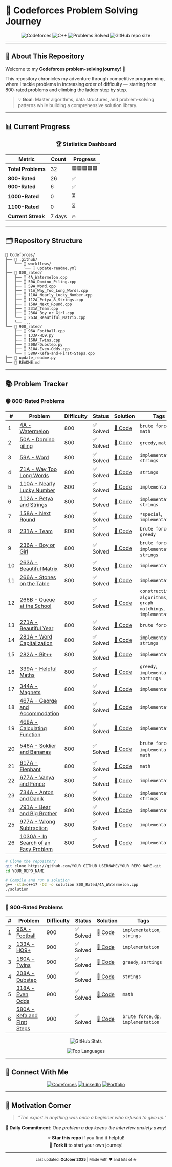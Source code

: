 # 🚀 Codeforces Problem Solving Journey

<div align="center">

![Codeforces](https://img.shields.io/badge/Codeforces-1F8ACB?style=for-the-badge&logo=codeforces&logoColor=white)
![C++](https://img.shields.io/badge/C++17-00599C?style=for-the-badge&logo=c%2B%2B&logoColor=white)
![Problems Solved](https://img.shields.io/badge/Problems%20Solved-32-success?style=for-the-badge)
![GitHub repo size](https://img.shields.io/github/repo-size/swayam200/Codeforces?style=for-the-badge)

</div>

---

## 🎯 About This Repository

Welcome to my **Codeforces problem-solving journey**! 🌟

This repository chronicles my adventure through competitive programming, where I tackle problems in increasing order of difficulty — starting from 800-rated problems and climbing the ladder step by step.

> 💡 **Goal**: Master algorithms, data structures, and problem-solving patterns while building a comprehensive solution library.

---

## 📊 Current Progress

<div align="center">

### 🏆 Statistics Dashboard

| Metric | Count | Progress |
|--------|-------|----------|
| **Total Problems** | 32 | 🟩🟩🟩🟩🟩 |
| **800-Rated** | 26 | ✅ |
| **900-Rated** | 6 | ✅ |
| **1000-Rated** | 0 | ⏳ |
| **1100-Rated** | 0 | ⏳ |
| **Current Streak** | 7 days | 🔥 |

</div>

---

## 🗂️ Repository Structure

```
📁 Codeforces/
├── 📂 .github/
│   └── 📂 workflows/
│       └── 📄 update-readme.yml
├── 📂 800_rated/
│   ├── 📄 4A_Watermelon.cpp
│   ├── 📄 50A_Domino_Piling.cpp
│   ├── 📄 59A_Word.cpp
│   ├── 📄 71A_Way_Too_Long_Words.cpp
│   ├── 📄 110A_Nearly_Lucky_Number.cpp
│   ├── 📄 112A_Petya_&_Strings.cpp
│   ├── 📄 158A_Next_Round.cpp
│   ├── 📄 231A_Team.cpp
│   ├── 📄 236A_Boy_or_Girl.cpp
│   └── 📄 263A_Beautiful_Matrix.cpp
│   └── ...
└── 📂 900_rated/
    ├── 📄 96A_Football.cpp
    ├── 📄 133A-HQ9.py
    ├── 📄 160A_Twins.cpp
    ├── 📄 208A-Dubstep.py
    ├── 📄 318A-Even-Odds.cpp
    └── 📄 580A-Kefa-and-First-Steps.cpp
├── 📄 update_readme.py
└── 📄 README.md
```

---

## 📚 Problem Tracker

### 🟢 800-Rated Problems

| # | Problem | Difficulty | Status | Solution | Tags |
|---|---------|------------|--------|----------|------|
| 1 | [4A - Watermelon](https://codeforces.com/problemset/problem/4/A) | 800 | ✅ Solved | [📝 Code](./800_rated/4A_Watermelon.cpp) | `brute force`, `math` |
| 2 | [50A - Domino piling](https://codeforces.com/problemset/problem/50/A) | 800 | ✅ Solved | [📝 Code](./800_rated/50A_Domino_Piling.cpp) | `greedy`, `math` |
| 3 | [59A - Word](https://codeforces.com/problemset/problem/59/A) | 800 | ✅ Solved | [📝 Code](./800_rated/59A_Word.cpp) | `implementation`, `strings` |
| 4 | [71A - Way Too Long Words](https://codeforces.com/problemset/problem/71/A) | 800 | ✅ Solved | [📝 Code](./800_rated/71A_Way_Too_Long_Words.cpp) | `strings` |
| 5 | [110A - Nearly Lucky Number](https://codeforces.com/problemset/problem/110/A) | 800 | ✅ Solved | [📝 Code](./800_rated/110A_Nearly_Lucky_Number.cpp) | `implementation` |
| 6 | [112A - Petya and Strings](https://codeforces.com/problemset/problem/112/A) | 800 | ✅ Solved | [📝 Code](./800_rated/112A_Petya_&_Strings.cpp) | `implementation`, `strings` |
| 7 | [158A - Next Round](https://codeforces.com/problemset/problem/158/A) | 800 | ✅ Solved | [📝 Code](./800_rated/158A_Next_Round.cpp) | `*special`, `implementation` |
| 8 | [231A - Team](https://codeforces.com/problemset/problem/231/A) | 800 | ✅ Solved | [📝 Code](./800_rated/231A_Team.cpp) | `brute force`, `greedy` |
| 9 | [236A - Boy or Girl](https://codeforces.com/problemset/problem/236/A) | 800 | ✅ Solved | [📝 Code](./800_rated/236A_Boy_or_Girl.cpp) | `brute force`, `implementation`, `strings` |
| 10 | [263A - Beautiful Matrix](https://codeforces.com/problemset/problem/263/A) | 800 | ✅ Solved | [📝 Code](./800_rated/263A_Beautiful_Matrix.cpp) | `implementation` |
| 11 | [266A - Stones on the Table](https://codeforces.com/problemset/problem/266/A) | 800 | ✅ Solved | [📝 Code](./800_rated/266A_Stones_On_The_Table.cpp) | `implementation` |
| 12 | [266B - Queue at the School](https://codeforces.com/problemset/problem/266/B) | 800 | ✅ Solved | [📝 Code](./800_rated/266B_Queue_at_the_School.cpp) | `constructive algorithms`, `graph matchings`, `implementation` |
| 13 | [271A - Beautiful Year](https://codeforces.com/problemset/problem/271/A) | 800 | ✅ Solved | [📝 Code](./800_rated/271A_Beautiful_Year.cpp) | `brute force` |
| 14 | [281A - Word Capitalization](https://codeforces.com/problemset/problem/281/A) | 800 | ✅ Solved | [📝 Code](./800_rated/281A_Word_Capitalization.cpp) | `implementation`, `strings` |
| 15 | [282A - Bit++](https://codeforces.com/problemset/problem/282/A) | 800 | ✅ Solved | [📝 Code](./800_rated/282A_Bit++.cpp) | `implementation` |
| 16 | [339A - Helpful Maths](https://codeforces.com/problemset/problem/339/A) | 800 | ✅ Solved | [📝 Code](./800_rated/339A_Helpful_Maths.cpp) | `greedy`, `implementation`, `sortings` |
| 17 | [344A - Magnets](https://codeforces.com/problemset/problem/344/A) | 800 | ✅ Solved | [📝 Code](./800_rated/344A_Magnets.cpp) | `implementation` |
| 18 | [467A - George and Accommodation](https://codeforces.com/problemset/problem/467/A) | 800 | ✅ Solved | [📝 Code](./800_rated/467A_George_and_Accomodation.cpp) | `implementation` |
| 19 | [468A - Calculating Function](https://codeforces.com/problemset/problem/468/A) | 800 | ✅ Solved | [📝 Code](./800_rated/468A_Calculating_Function.cpp) | `implementation` |
| 20 | [546A - Soldier and Bananas](https://codeforces.com/problemset/problem/546/A) | 800 | ✅ Solved | [📝 Code](./800_rated/546A_Soldier_and_Bananas.cpp) | `brute force`, `implementation`, `math` |
| 21 | [617A - Elephant](https://codeforces.com/problemset/problem/617/A) | 800 | ✅ Solved | [📝 Code](./800_rated/617A_Elephant.cpp) | `math` |
| 22 | [677A - Vanya and Fence](https://codeforces.com/problemset/problem/677/A) | 800 | ✅ Solved | [📝 Code](./800_rated/677A_Vanya_and_Fence.cpp) | `implementation` |
| 23 | [734A - Anton and Danik](https://codeforces.com/problemset/problem/734/A) | 800 | ✅ Solved | [📝 Code](./800_rated/734A_Anton_and_Danik.cpp) | `implementation`, `strings` |
| 24 | [791A - Bear and Big Brother](https://codeforces.com/problemset/problem/791/A) | 800 | ✅ Solved | [📝 Code](./800_rated/791A_Bear_&_Big_Brother.cpp) | `implementation` |
| 25 | [977A - Wrong Subtraction](https://codeforces.com/problemset/problem/977/A) | 800 | ✅ Solved | [📝 Code](./800_rated/977A_Wrong_Subtraction.cpp) | `implementation` |
| 26 | [1030A - In Search of an Easy Problem](https://codeforces.com/problemset/problem/1030/A) | 800 | ✅ Solved | [📝 Code](./800_rated/1030A_In_Search_of_an_Easy_Problem.cpp) | `implementation` |### ⚡ Quick Setup
```bash
# Clone the repository
git clone https://github.com/YOUR_GITHUB_USERNAME/YOUR_REPO_NAME.git
cd YOUR_REPO_NAME

# Compile and run a solution
g++ -std=c++17 -O2 -o solution 800_Rated/4A_Watermelon.cpp
./solution
```

---

### 🔵 900-Rated Problems

| # | Problem | Difficulty | Status | Solution | Tags |
|---|---------|------------|--------|----------|------|
| 1 | [96A - Football](https://codeforces.com/problemset/problem/96/A) | 900 | ✅ Solved | [📝 Code](./900_rated/96A_Football.cpp) | `implementation`, `strings` |
| 2 | [133A - HQ9+](https://codeforces.com/problemset/problem/133/A) | 900 | ✅ Solved | [📝 Code](./900_rated/133A-HQ9.py) | `implementation` |
| 3 | [160A - Twins](https://codeforces.com/problemset/problem/160/A) | 900 | ✅ Solved | [📝 Code](./900_rated/160A_Twins.cpp) | `greedy`, `sortings` |
| 4 | [208A - Dubstep](https://codeforces.com/problemset/problem/208/A) | 900 | ✅ Solved | [📝 Code](./900_rated/208A-Dubstep.py) | `strings` |
| 5 | [318A - Even Odds](https://codeforces.com/problemset/problem/318/A) | 900 | ✅ Solved | [📝 Code](./900_rated/318A-Even-Odds.cpp) | `math` |
| 6 | [580A - Kefa and First Steps](https://codeforces.com/problemset/problem/580/A) | 900 | ✅ Solved | [📝 Code](./900_rated/580A-Kefa-and-First-Steps.cpp) | `brute force`, `dp`, `implementation` |## 🌟 GitHub Activity

<div align="center">

![GitHub Stats](https://github-readme-stats.vercel.app/api?username=swayam200&show_icons=true&theme=tokyonight&hide_border=true)

![Top Languages](https://github-readme-stats.vercel.app/api/top-langs/?username=swayam200&layout=compact&theme=tokyonight&hide_border=true)

</div>

---

## 🤝 Connect With Me

<div align="center">

[![Codeforces](https://img.shields.io/badge/Codeforces-swayam200-1F8ACB?style=for-the-badge&logo=codeforces)](https://codeforces.com/profile/swayam200)
[![LinkedIn](https://img.shields.io/badge/LinkedIn-Connect-0077B5?style=for-the-badge&logo=linkedin)](https://linkedin.com/in/swayam200)
[![Portfolio](https://img.shields.io/badge/Portfolio-Visit-FF5722?style=for-the-badge&logo=google-chrome)](https://swayam200.github.io)

</div>

---

## 💭 Motivation Corner

> *"The expert in anything was once a beginner who refused to give up."*

<div align="center">

**🎯 Daily Commitment**: *One problem a day keeps the interview anxiety away!*

⭐ **Star this repo** if you find it helpful!  
🍴 **Fork it** to start your own journey!

</div>

---

<div align="center">
<sub>Last updated: <strong>October 2025</strong> | Made with ❤️ and lots of ☕</sub>
</div>